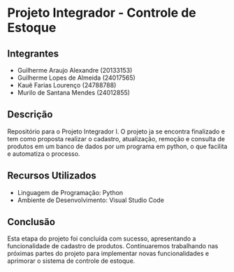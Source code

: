 # Projeto Integrador - Controle de Estoque

## Integrantes
- Guilherme Araujo Alexandre (20133153)
- Guilherme Lopes de Almeida (24017565)
- Kauê Farias Lourenço (24788788)
- Murilo de Santana Mendes (24012855)

## Descrição
Repositório para o Projeto Integrador I. O projeto ja se encontra finalizado e tem como proposta realizar o cadastro, atualização, remoção e consulta de produtos em um banco de dados por um programa em python, o que facilita e automatiza o processo.

## Recursos Utilizados
- Linguagem de Programação: Python
- Ambiente de Desenvolvimento: Visual Studio Code 

## Conclusão
Esta etapa do projeto foi concluída com sucesso, apresentando a funcionalidade de cadastro de produtos. Continuaremos trabalhando nas próximas partes do projeto para implementar novas funcionalidades e aprimorar o sistema de controle de estoque.

